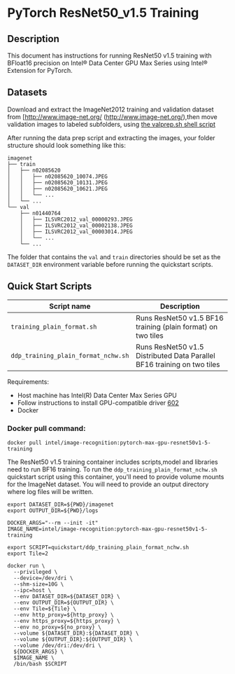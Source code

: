 # PyTorch ResNet50_v1.5 Training

## Description 
This document has instructions for running ResNet50 v1.5 training with BFloat16 precision on Intel® Data Center GPU Max Series using Intel® Extension for PyTorch.

## Datasets
Download and extract the ImageNet2012 training and validation dataset from [http://www.image-net.org/ (http://www.image-net.org/),then move validation images to labeled subfolders, using
[the valprep.sh shell script](https://raw.githubusercontent.com/soumith/imagenetloader.torch/master/valprep.sh)

After running the data prep script and extracting the images, your folder structure
should look something like this:
```
imagenet
├── train
│   ├── n02085620
│   │   ├── n02085620_10074.JPEG
│   │   ├── n02085620_10131.JPEG
│   │   ├── n02085620_10621.JPEG
│   │   └── ...
│   └── ...
└── val
    ├── n01440764
    │   ├── ILSVRC2012_val_00000293.JPEG
    │   ├── ILSVRC2012_val_00002138.JPEG
    │   ├── ILSVRC2012_val_00003014.JPEG
    │   └── ...
    └── ...
```
The folder that contains the `val` and `train` directories should be set as the
`DATASET_DIR` environment variable before running the quickstart scripts.

## Quick Start Scripts
| Script name | Description |
|-------------|-------------|
| `training_plain_format.sh` | Runs ResNet50 v1.5 BF16 training (plain format) on two tiles |
| `ddp_training_plain_format_nchw.sh` | Runs ResNet50 v1.5 Distributed Data Parallel BF16 training on two tiles |

Requirements:
* Host machine has Intel(R) Data Center Max Series GPU
* Follow instructions to install GPU-compatible driver [602](https://dgpu-docs.intel.com/installation-guides/ubuntu/ubuntu-jammy-dc.html#step-1-add-package-repository)
* Docker

### Docker pull command:
```
docker pull intel/image-recognition:pytorch-max-gpu-resnet50v1-5-training
```
The ResNet50 v1.5 training container includes scripts,model and libraries need to run BF16 training. To run the `ddp_training_plain_format_nchw.sh` quickstart script using this container, you'll need to provide volume mounts for the ImageNet dataset. You will need to provide an output directory where log files will be written. 

```
export DATASET_DIR=${PWD}/imagenet
export OUTPUT_DIR=${PWD}/logs

DOCKER_ARGS="--rm --init -it"
IMAGE_NAME=intel/image-recognition:pytorch-max-gpu-resnet50v1-5-training

export SCRIPT=quickstart/ddp_training_plain_format_nchw.sh
export Tile=2

docker run \
  --privileged \
  --device=/dev/dri \
  --shm-size=10G \
  --ipc=host \
  --env DATASET_DIR=${DATASET_DIR} \
  --env OUTPUT_DIR=${OUTPUT_DIR} \
  --env Tile=${Tile} \
  --env http_proxy=${http_proxy} \
  --env https_proxy=${https_proxy} \
  --env no_proxy=${no_proxy} \
  --volume ${DATASET_DIR}:${DATASET_DIR} \
  --volume ${OUTPUT_DIR}:${OUTPUT_DIR} \
  --volume /dev/dri:/dev/dri \
  ${DOCKER_ARGS} \
  $IMAGE_NAME \
  /bin/bash $SCRIPT
  ```

